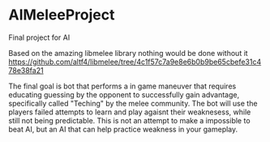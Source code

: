 # AIMeleeProject
Final project for AI

Based on the amazing libmelee library nothing would be done without it 
https://github.com/altf4/libmelee/tree/4c1f57c7a9e8e6b0b9be65cbefe31c478e38fa21


The final goal is bot that performs a in game maneuver that requires educating guessing by the opponent to successfully gain advantage, specifically called "Teching" by the melee community. The bot will use the players failed attempts to learn and play agaisnt their weaknesess, while still not being predictable. This is not an attempt to make a impossible to beat AI, but an AI that can help practice weakness in your gameplay.
